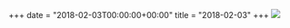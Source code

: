 +++
date = "2018-02-03T00:00:00+00:00"
title = "2018-02-03"
+++
<img class="img-fluid" src="/2018-02-03.jpg" />
